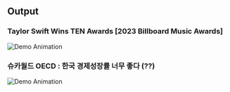 ## Output 
### Taylor Swift Wins TEN Awards [2023 Billboard Music Awards] 
![Demo Animation](images/demo.gif)

### 슈카월드 OECD : 한국 경제성장률 너무 좋다 (??) 
![Demo Animation](images/demo.gif)
